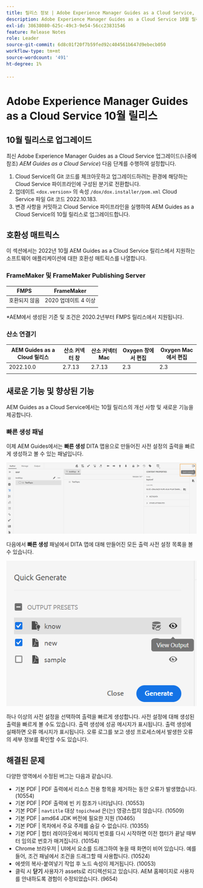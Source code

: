 ```yaml
---
title: 릴리스 정보 | Adobe Experience Manager Guides as a Cloud Service, 2022년 10월 릴리스
description: Adobe Experience Manager Guides as a Cloud Service 10월 릴리스
exl-id: 38638080-625c-49c3-9e54-56cc23831546
feature: Release Notes
role: Leader
source-git-commit: 6d8c01f20f7b59fed92c404561b647d9ebecb050
workflow-type: tm+mt
source-wordcount: '491'
ht-degree: 1%

---
```


# Adobe Experience Manager Guides as a Cloud Service 10월 릴리스

## 10월 릴리스로 업그레이드

최신 Adobe Experience Manager Guides as a Cloud Service 업그레이드(나중에 참조) *AEM Guides as a Cloud Service*) 다음 단계를 수행하여 설정합니다.
1. Cloud Service의 Git 코드를 체크아웃하고 업그레이드하려는 환경에 해당하는 Cloud Service 파이프라인에 구성된 분기로 전환합니다.
1. 업데이트 `<dox.version>` 의 속성 `/dox/dox.installer/pom.xml` Cloud Service 파일 Git 코드 2022.10.183.
1. 변경 사항을 커밋하고 Cloud Service 파이프라인을 실행하여 AEM Guides as a Cloud Service의 10월 릴리스로 업그레이드합니다.

## 호환성 매트릭스

이 섹션에서는 2022년 10월 AEM Guides as a Cloud Service 릴리스에서 지원하는 소프트웨어 애플리케이션에 대한 호환성 매트릭스를 나열합니다.

### FrameMaker 및 FrameMaker Publishing Server

| FMPS | FrameMaker |
| --- | --- |
| 호환되지 않음 | 2020 업데이트 4 이상 |
| | |

*AEM에서 생성된 기준 및 조건은 2020.2년부터 FMPS 릴리스에서 지원됩니다.

### 산소 연결기

| AEM Guides as a Cloud 릴리스 | 산소 커넥터 창 | 산소 커넥터 Mac | Oxygen 창에서 편집 | Oxygen Mac에서 편집 |
| --- | --- | --- | --- | --- |
| 2022.10.0 | 2.7.13 | 2.7.13 | 2.3 | 2.3 |
|  |  |  |  |


## 새로운 기능 및 향상된 기능

AEM Guides as a Cloud Service에서는 10월 릴리스의 개선 사항 및 새로운 기능을 제공합니다.


### 빠른 생성 패널

이제 AEM Guides에서는 **빠른 생성** DITA 맵용으로 만들어진 사전 설정의 출력을 빠르게 생성하고 볼 수 있는 패널입니다.

![빠른 생성 아이콘](assets/quick-generate-icon.png)

다음에서 **빠른 생성** 패널에서 DITA 맵에 대해 만들어진 모든 출력 사전 설정 목록을 볼 수 있습니다.

![빠른 생성 패널](assets/quick-generate-panel.png)

하나 이상의 사전 설정을 선택하여 출력을 빠르게 생성합니다. 사전 설정에 대해 생성된 출력을 빠르게 볼 수도 있습니다. 출력 생성에 성공 메시지가 표시됩니다. 출력 생성에 실패하면 오류 메시지가 표시됩니다. 오류 로그를 보고 생성 프로세스에서 발생한 오류의 세부 정보를 확인할 수도 있습니다.


## 해결된 문제

다양한 영역에서 수정된 버그는 다음과 같습니다.

* 기본 PDF | PDF 출력에서 리소스 전용 항목을 제거하는 동안 오류가 발생했습니다. (10554)
* 기본 PDF | PDF 출력에 빈 키 참조가 나타납니다. (10553)
* 기본 PDF | `navtitle` 대상 `topichead` 은(는) 영광스럽지 않습니다. (10509)
* 기본 PDF | amd64 JDK 버전에 필요한 지원 (10465)
* 기본 PDF | 목차에서 주요 주제를 숨길 수 없습니다. (10355)
* 기본 PDF | 챕터 레이아웃에서 페이지 번호를 다시 시작하면 이전 챕터가 끝날 때부터 임의로 번호가 매겨집니다. (10154)
* Chrome 브라우저 | UI에서 요소를 드래그하여 놓을 때 화면이 비어 있습니다. 예를 들어, 조건 패널에서 조건을 드래그할 때 사용합니다. (10524)
* 에셋의 복사-붙여넣기 작업 후 노드 속성이 제거됩니다. (10053)
* 클릭 시  **닫기** 사용자가 assets로 리디렉션되고 있습니다. AEM 홈페이지로 사용자를 안내하도록 경험이 수정되었습니다. (9654)
